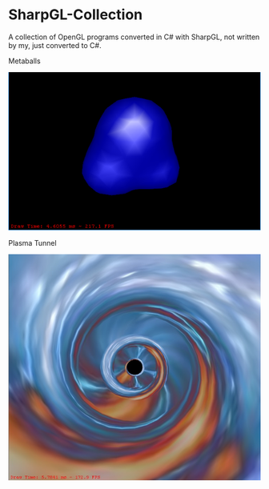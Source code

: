 # SharpGL-Collection

A collection of OpenGL programs converted in C# with SharpGL, not written by my, just converted to C#.

Metaballs

![](SharpGL-MetaBalls/Metaballs1.png)

Plasma Tunnel

![](SharpGL-PlasmaTunnel/PlasmaTunnel.jpg)